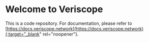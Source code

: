 # Welcome to Veriscope
This is a code repository. For documentation, please refer to [https://docs.veriscope.network](https://docs.veriscope.network){:target="_blank" rel="noopener"}.